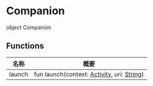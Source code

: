 # Companion


object Companion

## Functions

| 名称 | 概要 |
|---|---|
| launch | fun launch(context: [Activity](https://developer.android.com/reference/kotlin/android/app/Activity.html), uri: [String](https://kotlinlang.org/api/latest/jvm/stdlib/kotlin/-string/index.html)) |
